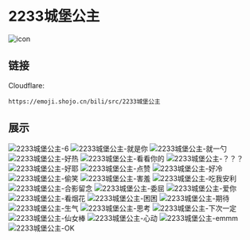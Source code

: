 # 2233城堡公主
![icon](https://emoji.shojo.cn/bili/src/2233城堡公主/icon.png)
## 链接
Cloudflare:
```
https://emoji.shojo.cn/bili/src/2233城堡公主
```
## 展示
![2233城堡公主-6](https://emoji.shojo.cn/bili/src/2233城堡公主/2233城堡公主-6.png)
![2233城堡公主-就是你](https://emoji.shojo.cn/bili/src/2233城堡公主/2233城堡公主-就是你.png)
![2233城堡公主-就一勺](https://emoji.shojo.cn/bili/src/2233城堡公主/2233城堡公主-就一勺.png)
![2233城堡公主-好热](https://emoji.shojo.cn/bili/src/2233城堡公主/2233城堡公主-好热.png)
![2233城堡公主-看看你的](https://emoji.shojo.cn/bili/src/2233城堡公主/2233城堡公主-看看你的.png)
![2233城堡公主-？？？](https://emoji.shojo.cn/bili/src/2233城堡公主/2233城堡公主-？？？.png)
![2233城堡公主-好耶](https://emoji.shojo.cn/bili/src/2233城堡公主/2233城堡公主-好耶.png)
![2233城堡公主-点赞](https://emoji.shojo.cn/bili/src/2233城堡公主/2233城堡公主-点赞.png)
![2233城堡公主-好冷](https://emoji.shojo.cn/bili/src/2233城堡公主/2233城堡公主-好冷.png)
![2233城堡公主-偷笑](https://emoji.shojo.cn/bili/src/2233城堡公主/2233城堡公主-偷笑.png)
![2233城堡公主-害羞](https://emoji.shojo.cn/bili/src/2233城堡公主/2233城堡公主-害羞.png)
![2233城堡公主-吃我安利](https://emoji.shojo.cn/bili/src/2233城堡公主/2233城堡公主-吃我安利.png)
![2233城堡公主-合影留念](https://emoji.shojo.cn/bili/src/2233城堡公主/2233城堡公主-合影留念.png)
![2233城堡公主-委屈](https://emoji.shojo.cn/bili/src/2233城堡公主/2233城堡公主-委屈.png)
![2233城堡公主-爱你](https://emoji.shojo.cn/bili/src/2233城堡公主/2233城堡公主-爱你.png)
![2233城堡公主-看烟花](https://emoji.shojo.cn/bili/src/2233城堡公主/2233城堡公主-看烟花.png)
![2233城堡公主-困困](https://emoji.shojo.cn/bili/src/2233城堡公主/2233城堡公主-困困.png)
![2233城堡公主-期待](https://emoji.shojo.cn/bili/src/2233城堡公主/2233城堡公主-期待.png)
![2233城堡公主-生气](https://emoji.shojo.cn/bili/src/2233城堡公主/2233城堡公主-生气.png)
![2233城堡公主-思考](https://emoji.shojo.cn/bili/src/2233城堡公主/2233城堡公主-思考.png)
![2233城堡公主-下次一定](https://emoji.shojo.cn/bili/src/2233城堡公主/2233城堡公主-下次一定.png)
![2233城堡公主-仙女棒](https://emoji.shojo.cn/bili/src/2233城堡公主/2233城堡公主-仙女棒.png)
![2233城堡公主-心动](https://emoji.shojo.cn/bili/src/2233城堡公主/2233城堡公主-心动.png)
![2233城堡公主-emmm](https://emoji.shojo.cn/bili/src/2233城堡公主/2233城堡公主-emmm.png)
![2233城堡公主-OK](https://emoji.shojo.cn/bili/src/2233城堡公主/2233城堡公主-OK.png)
